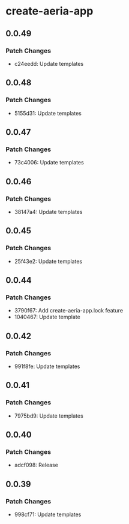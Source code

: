 # create-aeria-app

## 0.0.49

### Patch Changes

- c24eedd: Update templates

## 0.0.48

### Patch Changes

- 5155d31: Update templates

## 0.0.47

### Patch Changes

- 73c4006: Update templates

## 0.0.46

### Patch Changes

- 38147a4: Update templates

## 0.0.45

### Patch Changes

- 25f43e2: Update templates

## 0.0.44

### Patch Changes

- 3790f67: Add create-aeria-app.lock feature
- 1040467: Update template

## 0.0.42

### Patch Changes

- 991f8fe: Update templates

## 0.0.41

### Patch Changes

- 7975bd9: Update templates

## 0.0.40

### Patch Changes

- adcf098: Release

## 0.0.39

### Patch Changes

- 998cf71: Update templates
